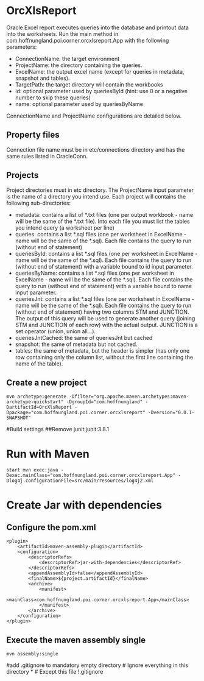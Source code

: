 # OrcXlsReport

Oracle Excel report executes queries into the database and printout data into the worksheets.
Run the main method in com.hoffnungland.poi.corner.orcxlsreport.App with the following parameters:

* ConnectionName: the target environment
* ProjectName: the directory containing the queries.
* ExcelName: the output excel name (except for queries in metadata, snapshot and tables).
* TargetPath: the target directory will contain the workbooks
* id: optional parameter used by queriesById (hint: use 0 or a negative number to skip these queries)
* name: optional parameter used by queriesByName

ConnectionName and ProjectName configurations are detailed below.

## Property files
Connection file name must be in etc/connections directory and has the same rules listed in OracleConn.

## Projects
Project directories must in etc directory. The ProjectName input parameter is the name of a directory you intend use.
Each project will contains the following sub-directories:

* metadata: contains a list of \*.txt files (one per output workbook - name will be the same of the \*.txt file). Into each file you must list the tables you intend query (a worksheet per line)
* queries: contains a list \*.sql files (one per worksheet in ExcelName - name will be the same of the \*.sql). Each file contains the query to run (without end of statement)
* queriesById: contains a list \*.sql files (one per worksheet in ExcelName - name will be the same of the \*.sql). Each file contains the query to run (without end of statement) with a variable bound to id input parameter.
* queriesByName: contains a list \*.sql files (one per worksheet in ExcelName - name will be the same of the \*.sql). Each file contains the query to run (without end of statement) with a variable bound to name input parameter.
* queriesJnt: contains a list \*.sql files (one per worksheet in ExcelName - name will be the same of the \*.sql). Each file contains the query to run (without end of statement) having two columns STM and JUNCTION.
The output of this query will be used to generate another query (joining STM and JUNCTION of each row) with the actual output. JUNCTION is a set operator (union, union all...).
* queriesJntCached: the same of queriesJnt but cached
* snapshot: the same of metadata but not cached.
* tables: the same of metadata, but the header is simpler (has only one row containing only the column list, without the first line containing the name of the table).


## Create a new project
	mvn archetype:generate -Dfilter="org.apache.maven.archetypes:maven-archetype-quickstart" -DgroupId="com.hoffnungland" -DartifactId=OrcXlsReport -Dpackage="com.hoffnungland.poi.corner.orcxlsreport" -Dversion="0.0.1-SNAPSHOT"
#Build settings
##Remove junit:junit:3.8.1

# Run with Maven
	
	start mvn exec:java -Dexec.mainClass="com.hoffnungland.poi.corner.orcxlsreport.App" -Dlog4j.configurationFile=src/main/resources/log4j2.xml

# Create Jar with dependencies

## Configure the pom.xml

	<plugin>
		<artifactId>maven-assembly-plugin</artifactId>
		<configuration>
			<descriptorRefs>
				<descriptorRef>jar-with-dependencies</descriptorRef>
			</descriptorRefs>
			<appendAssemblyId>false</appendAssemblyId>
			<finalName>${project.artifactId}</finalName>
			<archive>
				<manifest>
					<mainClass>com.hoffnungland.poi.corner.orcxlsreport.App</mainClass>
				</manifest>
			</archive>
		</configuration>
	</plugin>

## Execute the maven assembly single

	mvn assembly:single

#add .gitignore to mandatory empty directory
	# Ignore everything in this directory
	*
	# Except this file
	!.gitignore
